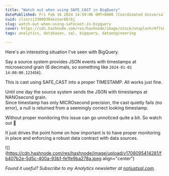 ```yaml
---
title: "Watch out when using SAFE_CAST in BigQuery"
datePublished: Fri Feb 16 2024 14:59:06 GMT+0000 (Coordinated Universal Time)
cuid: clsorzj3300030akzcwr68rbj
slug: watch-out-when-using-safecast-in-bigquery
cover: https://cdn.hashnode.com/res/hashnode/image/stock/unsplash/Hf7x860ktHc/upload/0bf7ef4cd9b6a191e8ebc88443310215.jpeg
tags: analytics, databases, sql, bigquery, dataengineering

---
```


Here's an interesting situation I've seen with BigQuery.

Say a source system provides JSON events with timestamps at microsecond grain (6 decimals, so something like `2024-01-01 14:00:00.123456`).

This is cast using SAFE\_CAST into a proper TIMESTAMP. All works just fine.

Until one day the source system sends the JSON with timestamps at NANOsecond grain.  
Since timestamp has only MICROsecond precision, the cast quietly fails (no error), a null is returned from a seemingly correct looking timestamp.

Without proper monitoring this issue can go unnoticed quite a bit. So watch out 🤔

It just drives the point home on how important is to have proper monitoring in place and enforcing a robust data contract with data sources.

![](https://cdn.hashnode.com/res/hashnode/image/upload/v1708095414281/fb407b2e-5d5c-400a-93b1-fe1fe9ba278a.jpeg align="center")

*Found it useful? Subscribe to my Analytics newsletter at* [*notjustsql.com*](https://www.notjustsql.com)*.*